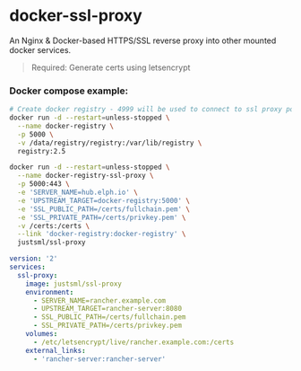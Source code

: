 # docker-ssl-proxy

An Nginx & Docker-based HTTPS/SSL reverse proxy into other mounted docker services.

> Required: Generate certs using letsencrypt

### Docker compose example:

```sh
# Create docker registry - 4999 will be used to connect to ssl proxy port
docker run -d --restart=unless-stopped \
  --name docker-registry \
  -p 5000 \
  -v /data/registry/registry:/var/lib/registry \
  registry:2.5

docker run -d --restart=unless-stopped \
  --name docker-registry-ssl-proxy \
  -p 5000:443 \
  -e 'SERVER_NAME=hub.elph.io' \
  -e 'UPSTREAM_TARGET=docker-registry:5000' \
  -e 'SSL_PUBLIC_PATH=/certs/fullchain.pem' \
  -e 'SSL_PRIVATE_PATH=/certs/privkey.pem' \
  -v /certs:/certs \
  --link 'docker-registry:docker-registry' \
  justsml/ssl-proxy

```

```yaml
version: '2'
services:
  ssl-proxy:
    image: justsml/ssl-proxy
    environment:
      - SERVER_NAME=rancher.example.com
      - UPSTREAM_TARGET=rancher-server:8080
      - SSL_PUBLIC_PATH=/certs/fullchain.pem
      - SSL_PRIVATE_PATH=/certs/privkey.pem
    volumes:
      - /etc/letsencrypt/live/rancher.example.com:/certs
    external_links:
      - 'rancher-server:rancher-server'

```

